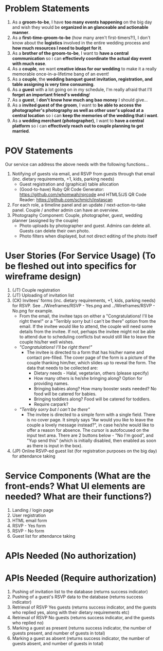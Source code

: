 Problem Statements
==================
1.  As a __groom-to-be__, I have __too many events happening__ on the big day and wish they would be __organized in an glanceable and actionable manner__.
2.  As a __first-time-groom-to-be__ (how many aren't first-timers?!), I don't know about the __logistics__ involved in the entire wedding process and __how much resources I need to budget for it__.
3.  As a __brother of the groom-to-be__, I want to __have a central communication__ so i can __effectievly coordinate the actual day event with much ease__.
4.  As a __couple__, we want __creative ideas for our wedding__ to make it a really memorable once-in-a-lifetime bang of an event!
5.  As a __couple__, the __wedding banquet guest invitation, registration, and table assigning is very time consuming__.
6.  As a __guest__ with a lot going on in my schedule, I'm really afraid that I'll __forget an important friend's wedding__!
7.  As a __guest__, I __don't know how much ang bao money__ I should give...
8.  As a __invited guest of the groom__, I want to __be able to access the photographer's photography as well as other user's upload at a central location__ so i can __keep the memories of the wedding that i want__.
9.  As a __wedding merchant (photographer)__, I want to __have a central platform__ so i can __effectively reach out to couple planning to get married__.


POV Statements
==============
Our service can address the above needs with the following functions...
1.  Notifying of guests via email, and RSVP from guests through that email (inc. dietary requirements, +1, kids, parking needs)
    *   Guest registration and (graphical) table allocation
    *   (Good-to-have) Ruby QR Code Generator: https://github.com/whomwah/rqrcode and HTML5/JS QR Code Reader: https://github.com/schmich/instascan 
2.  For each role, a timeline panel and an update / next-action-to-take panel. Couple / another admin can have an overview.
3.  Photography Component: Couple, photographer, guest, wedding planner (assigned by the couple)
    *   Photo uploads by photographer and guest. Admins can delete all. Guests can delete their own photo.
    *   Photo filters when displayed, but not direct editing of the photo itself

User Stories (For Service Usage) (To be fleshed out into specifics for wireframe design)
========================================================================================
1. (JT) Couple registration
2. (JT) Uploading of invitation list
3. (CK) Invitees' forms (inc. dietary requirements, +1, kids, parking needs) for RSVP. See ../Wireframes/RSVP - Yes.png and ../Wireframes/RSVP - No.png for example.
    *   From the email, the invitee taps on either a "Congratulations! I'll be right there!" or a "Terribly sorry but I can't be there" option from the email. If the invitee would like to attend, the couple will need some details from the invitee. If not, perhaps the invitee might not be able to attend due to scheduling conflicts but would still like to leave the couple his/her well wishes.
    *   *"Congratulations! I'll be right there!"*
        *   The invitee is directed to a form that has his/her name and contact pre-filled. The cover page of the form is a picture of the couple thanking him/her, which slides up to reveal the form. The data that needs to be collected are:
            *   Dietary needs - Halal, vegetarian, others (please specify)
            *   How many others is he/she bringing along? Option for providing names.
            *   Bringing babies along? How many booster seats needed? No food will be catered for babies.
            *   Bringing toddlers along? Food will be catered for toddlers.
            *   Require carpark?
    *   *"Terribly sorry but I can't be there"*
        *   The invitee is directed to a simple form with a single field. There is no cover page. It simply says "Aw would you like to leave the couple a lovely message instead?", in case he/she would like to offer a reason for absence. The cursor is autofocused on the input text area. There are 2 buttons below - "No I'm good", and "Yup send this" (which is initially disabled, then enabled as soon as there is input in the box).
4. (JP) Online RSVP-ed guest list (for registration purposes on the big day) for attendance taking


Service Components
(What are the front-ends?
What UI elements are needed?
What are their functions?)
============================
1.  Landing / login page
2.  User registration
3.  HTML email form
4.  RSVP - Yes form
5.  RSVP - No form
6.  Guest list for attendance taking


APIs Needed (No authorization)
==============================


APIs Needed (Require authorization)
=======================================
1.  Pushing of invitation list to the database (returns success indicator)
2.  Pushing of a guest's RSVP data to the database (returns success indicator)
3.  Retrieval of RSVP Yes guests (returns success indicator, and the guests who replied yes, along with their dietary requirements etc)
4.  Retrieval of RSVP No guests (returns success indicator, and the guests who replied no)
5.  Marking a guest as present (returns success indicator, the number of guests present, and number of guests in total)
6.  Marking a guest as absent (returns success indicator, the number of guests absent, and number of guests in total)
